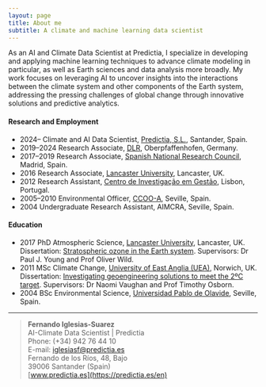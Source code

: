 ```yaml
---
layout: page
title: About me
subtitle: A climate and machine learning data scientist
---
```


As an AI and Climate Data Scientist at Predictia, I specialize in developing and applying machine learning techniques to advance climate modeling in particular, as well as Earth sciences and data analysis more broadly. My work focuses on leveraging AI to uncover insights into the interactions between the climate system and other components of the Earth system, addressing the pressing challenges of global change through innovative solutions and predictive analytics. 

#### Research and Employment
- 2024– Climate and AI Data Scientist, [Predictia, S.L.](https://predictia.es/en), Santander, Spain.
- 2019–2024 Research Associate, [DLR](https://www.dlr.de/en/pa), Oberpfaffenhofen, Germany.
- 2017–2019 Research Associate, [Spanish National Research Council](https://ac2.iqfr.csic.es/en/the-group/staff/27-former/60-fernando-iglesias-suarez), Madrid, Spain.
- 2016 Research Associate, [Lancaster University](https://www.lancaster.ac.uk/), Lancaster, UK.
- 2012 Research Assistant, [Centro de Investigação em Gestão](https://www.isg.pt/cigest-centro-de-investigacao-em-gestao/), Lisbon, Portugal.
- 2005–2010 Environmental Officer, [CCOO-A](https://andalucia.ccoo.es/Inicio), Seville, Spain.
- 2004 Undergraduate Research Assistant, AIMCRA, Seville, Spain.

#### Education
- 2017 PhD Atmospheric Science, [Lancaster University](https://www.research.lancs.ac.uk/portal/en/people/fernando-iglesias-suarez(a7855411-53e4-4dc0-8e30-4349cef2899a).html), Lancaster, UK. Dissertation: [Stratospheric ozone in the Earth system](https://doi.org/10.17635/lancaster/thesis/308). Supervisors: Dr Paul J. Young and Prof Oliver Wild.
- 2011 MSc Climate Change, [University of East Anglia (UEA)](https://www.uea.ac.uk/), Norwich, UK. Dissertation: [Investigating geoengineering solutions to meet the 2ºC target](https://www.researchgate.net/publication/315365322_Investigating_geoengineering_solutions_to_meet_the_2C_target). Supervisors: Dr Naomi Vaughan and Prof Timothy Osborn.
- 2004 BSc Environmental Science, [Universidad Pablo de Olavide](https://www.upo.es/portal/impe/web/portada/index.html), Seville, Spain.

---
> **Fernando Iglesias-Suarez**  
> AI-Climate Data Scientist | Predictia  
> Phone: (+34) 942 76 44 10  
> E-mail: [iglesiasf@predictia.es](mailto:iglesiasf@predictia.es)  
> Fernando de los Ríos, 48, Bajo  
> 39006 Santander (Spain)  
> [www.predictia.es](https://predictia.es/en)
